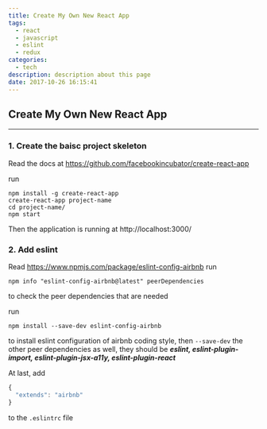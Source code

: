 ```yaml
---
title: Create My Own New React App
tags:
  - react
  - javascript
  - eslint
  - redux
categories:
  - tech
description: description about this page
date: 2017-10-26 16:15:41
---
```


## Create My Own New React App
---

### 1. Create the baisc project skeleton
Read the docs at https://github.com/facebookincubator/create-react-app

run 
```
npm install -g create-react-app
create-react-app project-name
cd project-name/
npm start
```

Then the application is running at http://localhost:3000/

### 2. Add eslint
Read https://www.npmjs.com/package/eslint-config-airbnb
run 
```
npm info "eslint-config-airbnb@latest" peerDependencies
```
to check the peer dependencies that are needed

run 
```
npm install --save-dev eslint-config-airbnb
```
to install eslint configuration of airbnb coding style, then `--save-dev` the other peer dependencies as well, they should be ***eslint, eslint-plugin-import, eslint-plugin-jsx-a11y, eslint-plugin-react***

At last, add 
```js
{
  "extends": "airbnb"
}
```
to the `.eslintrc` file